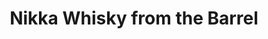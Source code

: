---
layout: recipe
title: Nikka Whisky from the Barrel
category: Asian
subcategory: Japanese
aged: NAS
abv: 51.4
distillery: Nikka
distillery-location: Miyagi, JP & Hokkaidō, JP
nose:
palate:
finish:
tag:
    - asian
    - japanese
    - blend
---